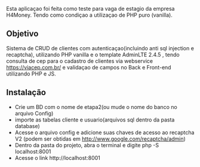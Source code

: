 Esta aplicaçao foi feita como teste para vaga de estagio da empresa H4Money.
Tendo como condiçao a utilizaçao de PHP puro (vanilla).

## Objetivo

Sistema de CRUD de clientes com autenticaçao(incluindo anti sql injection e recaptcha), utilizando PHP vanilla e o template AdminLTE 2.4.5 , tendo consulta de cep para o cadastro de clientes via webservice https://viacep.com.br/ e validaçao de campos no Back e Front-end utilizando PHP e JS.

## Instalação 

* Crie um BD com o nome de etapa2(ou mude o nome do banco no arquivo Config)
* importe as tabelas cliente e usuario(arquivos sql dentro da pasta database)
* Acesse o arquivo config e adicione suas chaves de acesso ao recaptcha V2 (podem ser obtidas em http://www.google.com/recaptcha/admin) 
* Dentro da pasta do projeto, abra o terminal e digite php -S localhost:8001
* Acesse o link http://localhost:8001
